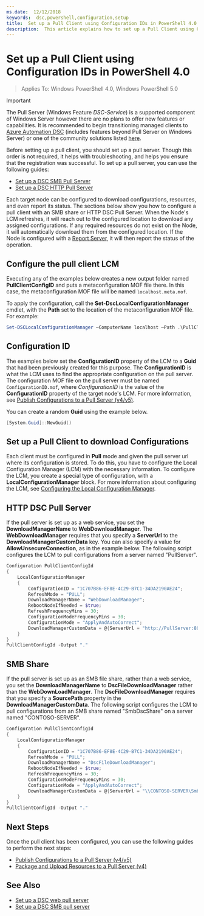 ```yaml
---
ms.date:  12/12/2018
keywords:  dsc,powershell,configuration,setup
title:  Set up a Pull Client using Configuration IDs in PowerShell 4.0
description:  This article explains how to set up a Pull Client using Configuration IDs in PowerShell 4.0
---
```


# Set up a Pull Client using Configuration IDs in PowerShell 4.0

>Applies To: Windows PowerShell 4.0, Windows PowerShell 5.0

> [!IMPORTANT]
> The Pull Server (Windows Feature *DSC-Service*) is a supported component of Windows Server however
> there are no plans to offer new features or capabilities. It is recommended to begin transitioning
> managed clients to [Azure Automation DSC](/azure/automation/automation-dsc-getting-started)
> (includes features beyond Pull Server on Windows Server) or one of the community solutions listed
> [here](pullserver.md#community-solutions-for-pull-service).

Before setting up a pull client, you should set up a pull server. Though this order is not required,
it helps with troubleshooting, and helps you ensure that the registration was successful. To set up
a pull server, you can use the following guides:

- [Set up a DSC SMB Pull Server](pullServerSmb.md)
- [Set up a DSC HTTP Pull Server](pullServer.md)

Each target node can be configured to download configurations, resources, and even report its
status. The sections below show you how to configure a pull client with an SMB share or HTTP DSC
Pull Server. When the Node's LCM refreshes, it will reach out to the configured location to download
any assigned configurations. If any required resources do not exist on the Node, it will
automatically download them from the configured location. If the Node is configured with a
[Report Server](reportServer.md), it will then report the status of the operation.

## Configure the pull client LCM

Executing any of the examples below creates a new output folder named **PullClientConfigID** and
puts a metaconfiguration MOF file there. In this case, the metaconfiguration MOF file will be named
`localhost.meta.mof`.

To apply the configuration, call the **Set-DscLocalConfigurationManager** cmdlet, with the **Path**
set to the location of the metaconfiguration MOF file. For example:

```powershell
Set-DSCLocalConfigurationManager –ComputerName localhost –Path .\PullClientConfigId –Verbose.
```

## Configuration ID

The examples below set the **ConfigurationID** property of the LCM to a **Guid** that had been
previously created for this purpose. The **ConfigurationID** is what the LCM uses to find the
appropriate configuration on the pull server. The configuration MOF file on the pull server must be
named `ConfigurationID.mof`, where *ConfigurationID* is the value of the **ConfigurationID**
property of the target node's LCM. For more information, see
[Publish Configurations to a Pull Server (v4/v5)](publishConfigs.md).

You can create a random **Guid** using the example below.

```powershell
[System.Guid]::NewGuid()
```

## Set up a Pull Client to download Configurations

Each client must be configured in **Pull** mode and given the pull server url where its
configuration is stored. To do this, you have to configure the Local Configuration Manager (LCM)
with the necessary information. To configure the LCM, you create a special type of configuration,
with a **LocalConfigurationManager** block. For more information about configuring the LCM, see
[Configuring the Local Configuration Manager](../managing-nodes/metaConfig4.md).

## HTTP DSC Pull Server

If the pull server is set up as a web service, you set the **DownloadManagerName** to
**WebDownloadManager**. The **WebDownloadManager** requires that you specify a **ServerUrl** to the
**DownloadManagerCustomData** key. You can also specify a value for **AllowUnsecureConnection**, as
in the example below. The following script configures the LCM to pull configurations from a server
named "PullServer".

```powershell
Configuration PullClientConfigId
{
    LocalConfigurationManager
    {
        ConfigurationID = "1C707B86-EF8E-4C29-B7C1-34DA2190AE24";
        RefreshMode = "PULL";
        DownloadManagerName = "WebDownloadManager";
        RebootNodeIfNeeded = $true;
        RefreshFrequencyMins = 30;
        ConfigurationModeFrequencyMins = 30;
        ConfigurationMode = "ApplyAndAutoCorrect";
        DownloadManagerCustomData = @{ServerUrl = "http://PullServer:8080/PSDSCPullServer/PSDSCPullServer.svc"; AllowUnsecureConnection = "TRUE"}
    }
}
PullClientConfigId -Output "."
```

## SMB Share

If the pull server is set up as an SMB file share, rather than a web service, you set the
**DownloadManagerName** to **DscFileDownloadManager** rather than the **WebDownLoadManager**. The
**DscFileDownloadManager** requires that you specify a **SourcePath** property in the
**DownloadManagerCustomData**. The following script configures the LCM to pull configurations from
an SMB share named "SmbDscShare" on a server named "CONTOSO-SERVER".

```powershell
Configuration PullClientConfigId
{
    LocalConfigurationManager
    {
        ConfigurationID = "1C707B86-EF8E-4C29-B7C1-34DA2190AE24";
        RefreshMode = "PULL";
        DownloadManagerName = "DscFileDownloadManager";
        RebootNodeIfNeeded = $true;
        RefreshFrequencyMins = 30;
        ConfigurationModeFrequencyMins = 30;
        ConfigurationMode = "ApplyAndAutoCorrect";
        DownloadManagerCustomData = @{ServerUrl = "\\CONTOSO-SERVER\SmbDscShare"}
    }
}
PullClientConfigId -Output "."
```

## Next Steps

Once the pull client has been configured, you can use the following guides to perform the next
steps:

- [Publish Configurations to a Pull Server (v4/v5)](publishConfigs.md)
- [Package and Upload Resources to a Pull Server (v4)](package-upload-resources.md)

## See Also

- [Set up a DSC web pull server](pullServer.md)
- [Set up a DSC SMB pull server](pullServerSMB.md)
